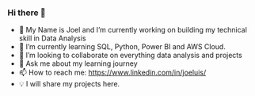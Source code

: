 ### Hi there 👋



- 🔭 My Name is Joel and I’m currently working on building my technical skill in Data Analysis
- 🌱 I’m currently learning SQL, Python, Power BI and AWS Cloud.
- 👯 I’m looking to collaborate on everything data analysis and projects
- 💬 Ask me about my learning journey
- 📫 How to reach me: https://www.linkedin.com/in/joeluis/
- 💡 I will share my projects here.

